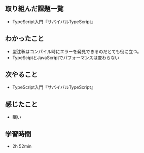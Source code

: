 ## 取り組んだ課題一覧
- TypeScript入門『サバイバルTypeScript』
## わかったこと
- 型注釈はコンパイル時にエラーを発見できるのだとても役に立つ。
- TypeSciptとJavaScriptでパフォーマンスは変わらない
## 次やること
- TypeScript入門『サバイバルTypeScript』
## 感じたこと
- 眠い
## 学習時間
- 2h 52min
